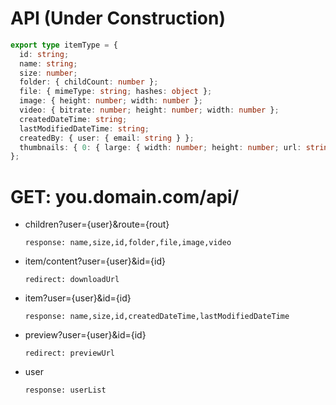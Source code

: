 # API (Under Construction)

```typescript
export type itemType = {
  id: string;
  name: string;
  size: number;
  folder: { childCount: number };
  file: { mimeType: string; hashes: object };
  image: { height: number; width: number };
  video: { bitrate: number; height: number; width: number };
  createdDateTime: string;
  lastModifiedDateTime: string;
  createdBy: { user: { email: string } };
  thumbnails: { 0: { large: { width: number; height: number; url: string } } };
};
```

# GET: you.domain.com/api/

- children?user={user}&route={rout}

  `response: name,size,id,folder,file,image,video`

- item/content?user={user}&id={id}

  `redirect: downloadUrl`

- item?user={user}&id={id}

  `response: name,size,id,createdDateTime,lastModifiedDateTime`

- preview?user={user}&id={id}

  `redirect: previewUrl`

- user

  `response: userList`
